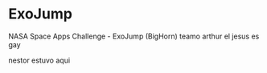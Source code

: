 # ExoJump
NASA Space Apps Challenge - ExoJump (BigHorn)
teamo arthur 
el jesus es gay

nestor estuvo aqui